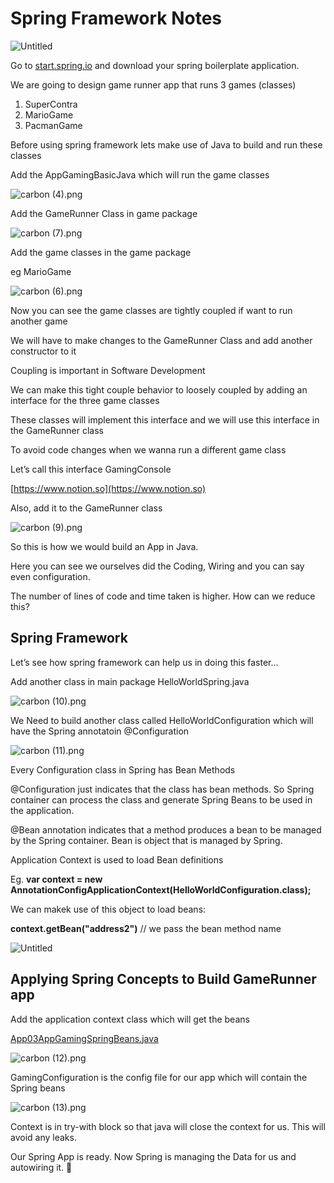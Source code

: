 # Spring Framework Notes

![Untitled](assets/Untitled.png)

Go to [start.spring.io](http://start.spring.io) and download your spring boilerplate application.

We are going to design game runner app that runs 3 games (classes)

1. SuperContra
2. MarioGame
3. PacmanGame

Before using spring framework lets make use of Java to build and run these classes

Add the  AppGamingBasicJava which will run the game classes

![carbon (4).png](assets/carbon_(4).png)

Add the GameRunner Class in game package

![carbon (7).png](assets/carbon_(7).png)

Add the game classes in the game package

eg MarioGame

![carbon (6).png](assets/carbon_(6).png)

Now you can see the game classes are tightly coupled if want to run another game 

We will have to make changes to the GameRunner Class and add another constructor to it

Coupling is important in Software Development

We can make this tight couple behavior to loosely coupled by adding an interface for the three game classes

These classes will implement this interface and we will use this interface in the GameRunner class

To avoid code changes when we wanna run a different game class

Let’s call this interface GamingConsole

[https://www.notion.so](https://www.notion.so)

Also, add it to the GameRunner class

![carbon (9).png](assets/carbon_(9).png)

So this is how we would build an App in Java. 

Here you can see we ourselves did the Coding, Wiring and you can say even configuration.

The number of lines of code and time taken is higher. How can we reduce this?

## Spring Framework

Let’s see how spring framework can help us in doing this faster…

 Add another class in main package HelloWorldSpring.java

![carbon (10).png](assets/carbon_(10).png)

We Need to build another class called HelloWorldConfiguration which will have the Spring annotatoin @Configuration

![carbon (11).png](assets/carbon_(11).png)

Every Configuration class in Spring has Bean Methods

@Configuration just indicates that the class has bean methods. So Spring container can process the class and generate Spring Beans to be used in the application.

@Bean annotation indicates that a method produces a bean to be managed by the Spring container. Bean is object that is managed by Spring. 

Application Context is used to load Bean definitions 

Eg. **var context = new AnnotationConfigApplicationContext(HelloWorldConfiguration.class);**

We can makek use of this object to load beans: 

**context.getBean("address2")** // we pass the bean method name

![Untitled](assets/Untitled%201.png)

## Applying Spring Concepts to Build GameRunner app

Add the application context class which will get the beans

[App03AppGamingSpringBeans.java](http://App03AppGamingSpringBeans.java) 

![carbon (12).png](assets/carbon_(12).png)

GamingConfiguration is the config file for our app which will contain the Spring beans

![carbon (13).png](assets/carbon_(13).png)

Context is in try-with block so that java will close the context for us. This will avoid any leaks.

Our Spring App is ready. Now Spring is managing the Data for us and autowiring it. 🙂